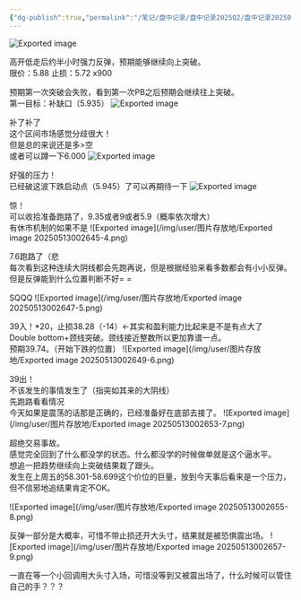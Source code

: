 ```yaml
---
{"dg-publish":true,"permalink":"/笔记/盘中记录/盘中记录2025Q2/盘中记录202504/20250401盘中记录/"}
---
```


![Exported image](笔记/图片存放地/Exported%20image%2020250513002637-0.png)  

高开低走后约半小时强力反弹，预期能够继续向上突破。  
限价：5.88 止损：5.72 x900
 
预期第一次突破会失败，看到第一次PB之后预期会继续往上突破。  
第一目标：补缺口（5.935）
 ![Exported image](笔记/图片存放地/Exported%20image%2020250513002639-1.png)

补了补了  
这个区间市场感觉分歧很大！  
但是总的来说还是多>空  
或者可以蹲一下6.000
 ![Exported image](笔记/图片存放地/Exported%20image%2020250513002640-2.png)

好强的压力！  
已经破这波下跌启动点（5.945）了可以再期待一下
 ![Exported image](笔记/图片存放地/Exported%20image%2020250513002644-3.png)

惊！  
可以收拾准备跑路了，9.35或者9或者5.9（概率依次增大）  
有休市机制的如果不是
 ![Exported image](/img/user/图片存放地/Exported image 20250513002645-4.png)

7.6跑路了（悲  
每次看到这种连续大阴线都会先跑再说，但是根据经验来看多数都会有小小反弹。  
但是反弹能到什么位置判断不好= =
      

SQQQ
 ![Exported image](/img/user/图片存放地/Exported image 20250513002647-5.png)

39入！*20，止损38.28（-14）←其实和盈利能力比起来是不是有点大了  
Double bottom+颈线突破。颈线接近整数所以更加靠谱一点。  
预期39.74。（开始下跌的位置）
 ![Exported image](/img/user/图片存放地/Exported image 20250513002649-6.png)

39出！  
不该发生的事情发生了（指突如其来的大阴线）  
先跑路看看情况  
今天如果是震荡的话那是正确的，已经准备好在底部去接了。
 ![Exported image](/img/user/图片存放地/Exported image 20250513002653-7.png)

超绝交易事故。  
感觉完全回到了什么都没学的状态。什么都没学的时候做单就是这个逼水平。  
想追一把趋势继续向上突破结果栽了跟头。  
发生在上周五的58.301-58.699这个价位的巨量，放到今天事后看来是一个压力，但不信邪地追结果肯定不OK。

![Exported image](/img/user/图片存放地/Exported image 20250513002655-8.png)

反弹一部分是大概率，可惜不带止损还开大头寸，结果就是被恐惧震出场。
 ![Exported image](/img/user/图片存放地/Exported image 20250513002657-9.png)

一直在等一个小回调用大头寸入场，可惜没等到又被震出场了，什么时候可以管住自己的手？？？